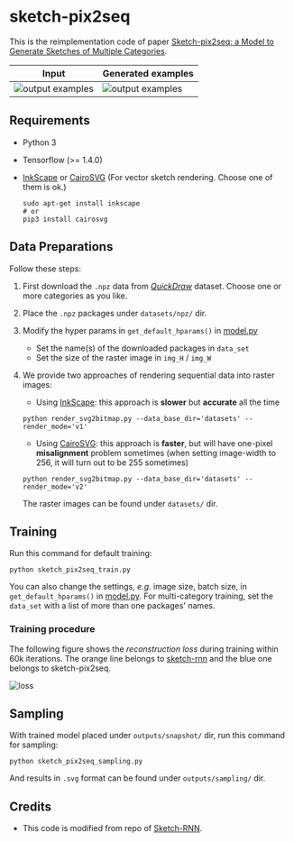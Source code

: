 # sketch-pix2seq

This is the reimplementation code of paper [Sketch-pix2seq: a Model to Generate Sketches of Multiple Categories](https://arxiv.org/pdf/1709.04121.pdf).

| Input | Generated examples |
| --- | --- |
| ![output examples](https://github.com/MarkMoHR/sketch-pix2seq/blob/master/assets/1583-sample_gt.png) | ![output examples](https://github.com/MarkMoHR/sketch-pix2seq/blob/master/assets/1583-sample_pred_cond_100.svg) |


## Requirements

- Python 3
- Tensorflow (>= 1.4.0)
- [InkScape](https://inkscape.org/) or [CairoSVG](https://cairosvg.org/) (For vector sketch rendering. Choose one of them is ok.)

  ```
  sudo apt-get install inkscape
  # or
  pip3 install cairosvg
  ```


## Data Preparations

Follow these steps:

1. First download the `.npz` data from [*QuickDraw*](https://github.com/googlecreativelab/quickdraw-dataset#sketch-rnn-quickdraw-dataset) dataset. Choose one or more categories as you like.

1. Place the `.npz` packages under `datasets/npz/` dir.

1. Modify the hyper params in `get_default_hparams()` in [model.py](https://github.com/MarkMoHR/sketch-pix2seq/blob/master/model.py)
    
    - Set the name(s) of the downloaded packages in `data_set`
    - Set the size of the raster image in `img_H` / `img_W`
    
1. We provide two approaches of rendering sequential data into raster images:

    - Using [InkScape](https://inkscape.org/): this approach is **slower** but **accurate** all the time
    
    ```
    python render_svg2bitmap.py --data_base_dir='datasets' --render_mode='v1'
    ```

    - Using [CairoSVG](https://cairosvg.org/): this approach is **faster**, but will have one-pixel **misalignment** problem sometimes (when setting image-width to 256, it will turn out to be 255 sometimes)

    ```
    python render_svg2bitmap.py --data_base_dir='datasets' --render_mode='v2'
    ```
    
    The raster images can be found under `datasets/` dir.


## Training

Run this command for default training:

```
python sketch_pix2seq_train.py
```

You can also change the settings, *e.g.* image size, batch size, in `get_default_hparams()` in [model.py](https://github.com/MarkMoHR/sketch-pix2seq/blob/master/model.py). For multi-category training, set the `data_set` with a list of more than one packages' names.

### Training procedure

The following figure shows the *reconstruction loss* during training within 60k iterations. The orange line belongs to [sketch-rnn](https://arxiv.org/abs/1704.03477) and the blue one belongs to sketch-pix2seq.

![loss](https://github.com/MarkMoHR/sketch-pix2seq/blob/master/assets/loss-r.png)


## Sampling

With trained model placed under `outputs/snapshot/` dir, run this command for sampling:

```
python sketch_pix2seq_sampling.py
```

And results in `.svg` format can be found under `outputs/sampling/` dir.


## Credits
- This code is modified from repo of [Sketch-RNN](https://github.com/tensorflow/magenta/tree/master/magenta/models/sketch_rnn).


